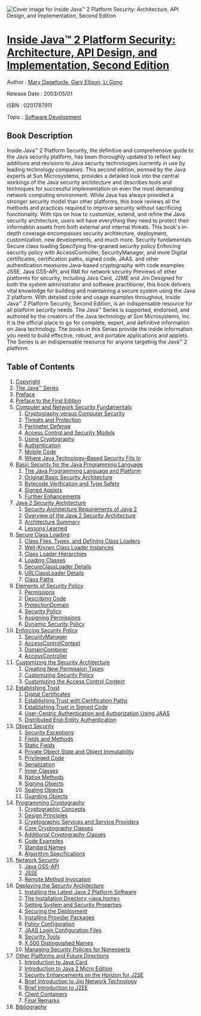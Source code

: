 ![Cover image for Inside Java™ 2 Platform Security: Architecture, API Design, and Implementation, Second Edition](https://imgdetail.ebookreading.net/cover/cover/software_development/EB0201787911.jpg)

[Inside Java™ 2 Platform Security: Architecture, API Design, and Implementation, Second Edition](https://ebookreading.net/view/book/Inside+Java%E2%84%A2+2+Platform+Security%3A+Architecture%2C+API+Design%2C+and+Implementation%2C+Second+Edition-EB0201787911_1.html "Inside Java™ 2 Platform Security: Architecture, API Design, and Implementation, Second Edition")
====================================================================================================================

Author : [Mary Dageforde](https://ebookreading.net/search/author/Mary+Dageforde),[ Gary Ellison](https://ebookreading.net/search/author/+Gary+Ellison),[ Li Gong](https://ebookreading.net/search/author/+Li+Gong)

Release Date : 2003/05/01

ISBN : 0201787911

Topic : [Software Development](https://ebookreading.net/search/category/software-development)

Book Description
-----------------

Inside Java™ 2 Platform Security, the definitive and comprehensive guide to the Java security platform, has been thoroughly updated to reflect key additions and revisions to Java security technologies currently in use by leading technology companies. This second edition, penned by the Java experts at Sun Microsystems, provides a detailed look into the central workings of the Java security architecture and describes tools and techniques for successful implementation on even the most demanding network computing environment.
While Java has always provided a stronger security model than other platforms, this book reviews all the methods and practices required to improve security without sacrificing functionality. With tips on how to customize, extend, and refine the Java security architecture, users will have everything they need to protect their information assets from both external and internal threats.
This book's in-depth coverage encompasses security architecture, deployment, customization, new developments, and much more.
Security fundamentals
Secure class loading
Specifying fine-grained security policy
Enforcing security policy with AccessController, SecurityManager, and more
Digital certificates, certification paths, signed code, JAAS, and other authentication measures
Java-based cryptography with code examples
JSSE, Java GSS-API, and RMI for network security
Previews of other platforms for security, including Java Card, J2ME and Jini
Designed for both the system administrator and software practitioner, this book delivers vital knowledge for building and maintaining a secure system using the Java 2 platform. With detailed code and usage examples throughout, Inside Java™ 2 Platform Security, Second Edition, is an indispensable resource for all platform security needs.
The Java™ Series is supported, endorsed, and authored by the creators of the Java technology at Sun Microsystems, Inc. It is the official place to go for complete, expert, and definitive information on Java technology. The books in this Series provide the inside information you need to build effective, robust, and portable applications and applets. The Series is an indispensable resource for anyone targeting the Java™ 2 platform.
              
Table of Contents
-----------------

1. [Copyright](https://ebookreading.net/view/book/Inside+Java%E2%84%A2+2+Platform+Security%3A+Architecture%2C+API+Design%2C+and+Implementation%2C+Second+Edition-EB0201787911_0.html)
1. [The Java™ Series](https://ebookreading.net/view/book/Inside+Java%E2%84%A2+2+Platform+Security%3A+Architecture%2C+API+Design%2C+and+Implementation%2C+Second+Edition-EB0201787911_0.html)
1. [Preface](https://ebookreading.net/view/book/Inside+Java%E2%84%A2+2+Platform+Security%3A+Architecture%2C+API+Design%2C+and+Implementation%2C+Second+Edition-EB0201787911_0.html)
1. [Preface to the First Edition](https://ebookreading.net/view/book/Inside+Java%E2%84%A2+2+Platform+Security%3A+Architecture%2C+API+Design%2C+and+Implementation%2C+Second+Edition-EB0201787911_0.html)
1. [Computer and Network Security Fundamentals](https://ebookreading.net/view/book/Inside+Java%E2%84%A2+2+Platform+Security%3A+Architecture%2C+API+Design%2C+and+Implementation%2C+Second+Edition-EB0201787911_0.html)
    1. [Cryptography versus Computer Security](https://ebookreading.net/view/book/Inside+Java%E2%84%A2+2+Platform+Security%3A+Architecture%2C+API+Design%2C+and+Implementation%2C+Second+Edition-EB0201787911_0.html)
    1. [Threats and Protection](https://ebookreading.net/view/book/Inside+Java%E2%84%A2+2+Platform+Security%3A+Architecture%2C+API+Design%2C+and+Implementation%2C+Second+Edition-EB0201787911_0.html)
    1. [Perimeter Defense](https://ebookreading.net/view/book/Inside+Java%E2%84%A2+2+Platform+Security%3A+Architecture%2C+API+Design%2C+and+Implementation%2C+Second+Edition-EB0201787911_0.html)
    1. [Access Control and Security Models](https://ebookreading.net/view/book/Inside+Java%E2%84%A2+2+Platform+Security%3A+Architecture%2C+API+Design%2C+and+Implementation%2C+Second+Edition-EB0201787911_0.html)
    1. [Using Cryptography](https://ebookreading.net/view/book/Inside+Java%E2%84%A2+2+Platform+Security%3A+Architecture%2C+API+Design%2C+and+Implementation%2C+Second+Edition-EB0201787911_0.html)
    1. [Authentication](https://ebookreading.net/view/book/Inside+Java%E2%84%A2+2+Platform+Security%3A+Architecture%2C+API+Design%2C+and+Implementation%2C+Second+Edition-EB0201787911_0.html)
    1. [Mobile Code](https://ebookreading.net/view/book/Inside+Java%E2%84%A2+2+Platform+Security%3A+Architecture%2C+API+Design%2C+and+Implementation%2C+Second+Edition-EB0201787911_0.html)
    1. [Where Java Technology–Based Security Fits In](https://ebookreading.net/view/book/Inside+Java%E2%84%A2+2+Platform+Security%3A+Architecture%2C+API+Design%2C+and+Implementation%2C+Second+Edition-EB0201787911_0.html)
1. [Basic Security for the Java Programming Language](https://ebookreading.net/view/book/Inside+Java%E2%84%A2+2+Platform+Security%3A+Architecture%2C+API+Design%2C+and+Implementation%2C+Second+Edition-EB0201787911_0.html)
    1. [The Java Programming Language and Platform](https://ebookreading.net/view/book/Inside+Java%E2%84%A2+2+Platform+Security%3A+Architecture%2C+API+Design%2C+and+Implementation%2C+Second+Edition-EB0201787911_0.html)
    1. [Original Basic Security Architecture](https://ebookreading.net/view/book/Inside+Java%E2%84%A2+2+Platform+Security%3A+Architecture%2C+API+Design%2C+and+Implementation%2C+Second+Edition-EB0201787911_0.html)
    1. [Bytecode Verification and Type Safety](https://ebookreading.net/view/book/Inside+Java%E2%84%A2+2+Platform+Security%3A+Architecture%2C+API+Design%2C+and+Implementation%2C+Second+Edition-EB0201787911_0.html)
    1. [Signed Applets](https://ebookreading.net/view/book/Inside+Java%E2%84%A2+2+Platform+Security%3A+Architecture%2C+API+Design%2C+and+Implementation%2C+Second+Edition-EB0201787911_0.html)
    1. [Further Enhancements](https://ebookreading.net/view/book/Inside+Java%E2%84%A2+2+Platform+Security%3A+Architecture%2C+API+Design%2C+and+Implementation%2C+Second+Edition-EB0201787911_0.html)
1. [Java 2 Security Architecture](https://ebookreading.net/view/book/Inside+Java%E2%84%A2+2+Platform+Security%3A+Architecture%2C+API+Design%2C+and+Implementation%2C+Second+Edition-EB0201787911_0.html)
    1. [Security Architecture Requirements of Java 2](https://ebookreading.net/view/book/Inside+Java%E2%84%A2+2+Platform+Security%3A+Architecture%2C+API+Design%2C+and+Implementation%2C+Second+Edition-EB0201787911_0.html)
    1. [Overview of the Java 2 Security Architecture](https://ebookreading.net/view/book/Inside+Java%E2%84%A2+2+Platform+Security%3A+Architecture%2C+API+Design%2C+and+Implementation%2C+Second+Edition-EB0201787911_0.html)
    1. [Architecture Summary](https://ebookreading.net/view/book/Inside+Java%E2%84%A2+2+Platform+Security%3A+Architecture%2C+API+Design%2C+and+Implementation%2C+Second+Edition-EB0201787911_0.html)
    1. [Lessons Learned](https://ebookreading.net/view/book/Inside+Java%E2%84%A2+2+Platform+Security%3A+Architecture%2C+API+Design%2C+and+Implementation%2C+Second+Edition-EB0201787911_0.html)
1. [Secure Class Loading](https://ebookreading.net/view/book/Inside+Java%E2%84%A2+2+Platform+Security%3A+Architecture%2C+API+Design%2C+and+Implementation%2C+Second+Edition-EB0201787911_0.html)
    1. [Class Files, Types, and Defining Class Loaders](https://ebookreading.net/view/book/Inside+Java%E2%84%A2+2+Platform+Security%3A+Architecture%2C+API+Design%2C+and+Implementation%2C+Second+Edition-EB0201787911_0.html)
    1. [Well-Known Class Loader Instances](https://ebookreading.net/view/book/Inside+Java%E2%84%A2+2+Platform+Security%3A+Architecture%2C+API+Design%2C+and+Implementation%2C+Second+Edition-EB0201787911_0.html)
    1. [Class Loader Hierarchies](https://ebookreading.net/view/book/Inside+Java%E2%84%A2+2+Platform+Security%3A+Architecture%2C+API+Design%2C+and+Implementation%2C+Second+Edition-EB0201787911_0.html)
    1. [Loading Classes](https://ebookreading.net/view/book/Inside+Java%E2%84%A2+2+Platform+Security%3A+Architecture%2C+API+Design%2C+and+Implementation%2C+Second+Edition-EB0201787911_0.html)
    1. [SecureClassLoader Details](https://ebookreading.net/view/book/Inside+Java%E2%84%A2+2+Platform+Security%3A+Architecture%2C+API+Design%2C+and+Implementation%2C+Second+Edition-EB0201787911_0.html)
    1. [URLClassLoader Details](https://ebookreading.net/view/book/Inside+Java%E2%84%A2+2+Platform+Security%3A+Architecture%2C+API+Design%2C+and+Implementation%2C+Second+Edition-EB0201787911_0.html)
    1. [Class Paths](https://ebookreading.net/view/book/Inside+Java%E2%84%A2+2+Platform+Security%3A+Architecture%2C+API+Design%2C+and+Implementation%2C+Second+Edition-EB0201787911_0.html)
1. [Elements of Security Policy](https://ebookreading.net/view/book/Inside+Java%E2%84%A2+2+Platform+Security%3A+Architecture%2C+API+Design%2C+and+Implementation%2C+Second+Edition-EB0201787911_0.html)
    1. [Permissions](https://ebookreading.net/view/book/Inside+Java%E2%84%A2+2+Platform+Security%3A+Architecture%2C+API+Design%2C+and+Implementation%2C+Second+Edition-EB0201787911_0.html)
    1. [Describing Code](https://ebookreading.net/view/book/Inside+Java%E2%84%A2+2+Platform+Security%3A+Architecture%2C+API+Design%2C+and+Implementation%2C+Second+Edition-EB0201787911_0.html)
    1. [ProtectionDomain](https://ebookreading.net/view/book/Inside+Java%E2%84%A2+2+Platform+Security%3A+Architecture%2C+API+Design%2C+and+Implementation%2C+Second+Edition-EB0201787911_0.html)
    1. [Security Policy](https://ebookreading.net/view/book/Inside+Java%E2%84%A2+2+Platform+Security%3A+Architecture%2C+API+Design%2C+and+Implementation%2C+Second+Edition-EB0201787911_0.html)
    1. [Assigning Permissions](https://ebookreading.net/view/book/Inside+Java%E2%84%A2+2+Platform+Security%3A+Architecture%2C+API+Design%2C+and+Implementation%2C+Second+Edition-EB0201787911_0.html)
    1. [Dynamic Security Policy](https://ebookreading.net/view/book/Inside+Java%E2%84%A2+2+Platform+Security%3A+Architecture%2C+API+Design%2C+and+Implementation%2C+Second+Edition-EB0201787911_0.html)
1. [Enforcing Security Policy](https://ebookreading.net/view/book/Inside+Java%E2%84%A2+2+Platform+Security%3A+Architecture%2C+API+Design%2C+and+Implementation%2C+Second+Edition-EB0201787911_0.html)
    1. [SecurityManager](https://ebookreading.net/view/book/Inside+Java%E2%84%A2+2+Platform+Security%3A+Architecture%2C+API+Design%2C+and+Implementation%2C+Second+Edition-EB0201787911_0.html)
    1. [AccessControlContext](https://ebookreading.net/view/book/Inside+Java%E2%84%A2+2+Platform+Security%3A+Architecture%2C+API+Design%2C+and+Implementation%2C+Second+Edition-EB0201787911_0.html)
    1. [DomainCombiner](https://ebookreading.net/view/book/Inside+Java%E2%84%A2+2+Platform+Security%3A+Architecture%2C+API+Design%2C+and+Implementation%2C+Second+Edition-EB0201787911_0.html)
    1. [AccessController](https://ebookreading.net/view/book/Inside+Java%E2%84%A2+2+Platform+Security%3A+Architecture%2C+API+Design%2C+and+Implementation%2C+Second+Edition-EB0201787911_0.html)
1. [Customizing the Security Architecture](https://ebookreading.net/view/book/Inside+Java%E2%84%A2+2+Platform+Security%3A+Architecture%2C+API+Design%2C+and+Implementation%2C+Second+Edition-EB0201787911_0.html)
    1. [Creating New Permission Types](https://ebookreading.net/view/book/Inside+Java%E2%84%A2+2+Platform+Security%3A+Architecture%2C+API+Design%2C+and+Implementation%2C+Second+Edition-EB0201787911_0.html)
    1. [Customizing Security Policy](https://ebookreading.net/view/book/Inside+Java%E2%84%A2+2+Platform+Security%3A+Architecture%2C+API+Design%2C+and+Implementation%2C+Second+Edition-EB0201787911_0.html)
    1. [Customizing the Access Control Context](https://ebookreading.net/view/book/Inside+Java%E2%84%A2+2+Platform+Security%3A+Architecture%2C+API+Design%2C+and+Implementation%2C+Second+Edition-EB0201787911_0.html)
1. [Establishing Trust](https://ebookreading.net/view/book/Inside+Java%E2%84%A2+2+Platform+Security%3A+Architecture%2C+API+Design%2C+and+Implementation%2C+Second+Edition-EB0201787911_0.html)
    1. [Digital Certificates](https://ebookreading.net/view/book/Inside+Java%E2%84%A2+2+Platform+Security%3A+Architecture%2C+API+Design%2C+and+Implementation%2C+Second+Edition-EB0201787911_0.html)
    1. [Establishing Trust with Certification Paths](https://ebookreading.net/view/book/Inside+Java%E2%84%A2+2+Platform+Security%3A+Architecture%2C+API+Design%2C+and+Implementation%2C+Second+Edition-EB0201787911_0.html)
    1. [Establishing Trust in Signed Code](https://ebookreading.net/view/book/Inside+Java%E2%84%A2+2+Platform+Security%3A+Architecture%2C+API+Design%2C+and+Implementation%2C+Second+Edition-EB0201787911_0.html)
    1. [User-Centric Authentication and Authorization Using JAAS](https://ebookreading.net/view/book/Inside+Java%E2%84%A2+2+Platform+Security%3A+Architecture%2C+API+Design%2C+and+Implementation%2C+Second+Edition-EB0201787911_0.html)
    1. [Distributed End-Entity Authentication](https://ebookreading.net/view/book/Inside+Java%E2%84%A2+2+Platform+Security%3A+Architecture%2C+API+Design%2C+and+Implementation%2C+Second+Edition-EB0201787911_0.html)
1. [Object Security](https://ebookreading.net/view/book/Inside+Java%E2%84%A2+2+Platform+Security%3A+Architecture%2C+API+Design%2C+and+Implementation%2C+Second+Edition-EB0201787911_0.html)
    1. [Security Exceptions](https://ebookreading.net/view/book/Inside+Java%E2%84%A2+2+Platform+Security%3A+Architecture%2C+API+Design%2C+and+Implementation%2C+Second+Edition-EB0201787911_0.html)
    1. [Fields and Methods](https://ebookreading.net/view/book/Inside+Java%E2%84%A2+2+Platform+Security%3A+Architecture%2C+API+Design%2C+and+Implementation%2C+Second+Edition-EB0201787911_0.html)
    1. [Static Fields](https://ebookreading.net/view/book/Inside+Java%E2%84%A2+2+Platform+Security%3A+Architecture%2C+API+Design%2C+and+Implementation%2C+Second+Edition-EB0201787911_0.html)
    1. [Private Object State and Object Immutability](https://ebookreading.net/view/book/Inside+Java%E2%84%A2+2+Platform+Security%3A+Architecture%2C+API+Design%2C+and+Implementation%2C+Second+Edition-EB0201787911_0.html)
    1. [Privileged Code](https://ebookreading.net/view/book/Inside+Java%E2%84%A2+2+Platform+Security%3A+Architecture%2C+API+Design%2C+and+Implementation%2C+Second+Edition-EB0201787911_0.html)
    1. [Serialization](https://ebookreading.net/view/book/Inside+Java%E2%84%A2+2+Platform+Security%3A+Architecture%2C+API+Design%2C+and+Implementation%2C+Second+Edition-EB0201787911_0.html)
    1. [Inner Classes](https://ebookreading.net/view/book/Inside+Java%E2%84%A2+2+Platform+Security%3A+Architecture%2C+API+Design%2C+and+Implementation%2C+Second+Edition-EB0201787911_0.html)
    1. [Native Methods](https://ebookreading.net/view/book/Inside+Java%E2%84%A2+2+Platform+Security%3A+Architecture%2C+API+Design%2C+and+Implementation%2C+Second+Edition-EB0201787911_0.html)
    1. [Signing Objects](https://ebookreading.net/view/book/Inside+Java%E2%84%A2+2+Platform+Security%3A+Architecture%2C+API+Design%2C+and+Implementation%2C+Second+Edition-EB0201787911_0.html)
    1. [Sealing Objects](https://ebookreading.net/view/book/Inside+Java%E2%84%A2+2+Platform+Security%3A+Architecture%2C+API+Design%2C+and+Implementation%2C+Second+Edition-EB0201787911_0.html)
    1. [Guarding Objects](https://ebookreading.net/view/book/Inside+Java%E2%84%A2+2+Platform+Security%3A+Architecture%2C+API+Design%2C+and+Implementation%2C+Second+Edition-EB0201787911_0.html)
1. [Programming Cryptography](https://ebookreading.net/view/book/Inside+Java%E2%84%A2+2+Platform+Security%3A+Architecture%2C+API+Design%2C+and+Implementation%2C+Second+Edition-EB0201787911_0.html)
    1. [Cryptographic Concepts](https://ebookreading.net/view/book/Inside+Java%E2%84%A2+2+Platform+Security%3A+Architecture%2C+API+Design%2C+and+Implementation%2C+Second+Edition-EB0201787911_0.html)
    1. [Design Principles](https://ebookreading.net/view/book/Inside+Java%E2%84%A2+2+Platform+Security%3A+Architecture%2C+API+Design%2C+and+Implementation%2C+Second+Edition-EB0201787911_0.html)
    1. [Cryptographic Services and Service Providers](https://ebookreading.net/view/book/Inside+Java%E2%84%A2+2+Platform+Security%3A+Architecture%2C+API+Design%2C+and+Implementation%2C+Second+Edition-EB0201787911_0.html)
    1. [Core Cryptography Classes](https://ebookreading.net/view/book/Inside+Java%E2%84%A2+2+Platform+Security%3A+Architecture%2C+API+Design%2C+and+Implementation%2C+Second+Edition-EB0201787911_0.html)
    1. [Additional Cryptography Classes](https://ebookreading.net/view/book/Inside+Java%E2%84%A2+2+Platform+Security%3A+Architecture%2C+API+Design%2C+and+Implementation%2C+Second+Edition-EB0201787911_0.html)
    1. [Code Examples](https://ebookreading.net/view/book/Inside+Java%E2%84%A2+2+Platform+Security%3A+Architecture%2C+API+Design%2C+and+Implementation%2C+Second+Edition-EB0201787911_0.html)
    1. [Standard Names](https://ebookreading.net/view/book/Inside+Java%E2%84%A2+2+Platform+Security%3A+Architecture%2C+API+Design%2C+and+Implementation%2C+Second+Edition-EB0201787911_0.html)
    1. [Algorithm Specifications](https://ebookreading.net/view/book/Inside+Java%E2%84%A2+2+Platform+Security%3A+Architecture%2C+API+Design%2C+and+Implementation%2C+Second+Edition-EB0201787911_0.html)
1. [Network Security](https://ebookreading.net/view/book/Inside+Java%E2%84%A2+2+Platform+Security%3A+Architecture%2C+API+Design%2C+and+Implementation%2C+Second+Edition-EB0201787911_0.html)
    1. [Java GSS-API](https://ebookreading.net/view/book/Inside+Java%E2%84%A2+2+Platform+Security%3A+Architecture%2C+API+Design%2C+and+Implementation%2C+Second+Edition-EB0201787911_0.html)
    1. [JSSE](https://ebookreading.net/view/book/Inside+Java%E2%84%A2+2+Platform+Security%3A+Architecture%2C+API+Design%2C+and+Implementation%2C+Second+Edition-EB0201787911_0.html)
    1. [Remote Method Invocation](https://ebookreading.net/view/book/Inside+Java%E2%84%A2+2+Platform+Security%3A+Architecture%2C+API+Design%2C+and+Implementation%2C+Second+Edition-EB0201787911_0.html)
1. [Deploying the Security Architecture](https://ebookreading.net/view/book/Inside+Java%E2%84%A2+2+Platform+Security%3A+Architecture%2C+API+Design%2C+and+Implementation%2C+Second+Edition-EB0201787911_0.html)
    1. [Installing the Latest Java 2 Platform Software](https://ebookreading.net/view/book/Inside+Java%E2%84%A2+2+Platform+Security%3A+Architecture%2C+API+Design%2C+and+Implementation%2C+Second+Edition-EB0201787911_0.html)
    1. [The Installation Directory &lt;java.home&gt;](https://ebookreading.net/view/book/Inside+Java%E2%84%A2+2+Platform+Security%3A+Architecture%2C+API+Design%2C+and+Implementation%2C+Second+Edition-EB0201787911_0.html)
    1. [Setting System and Security Properties](https://ebookreading.net/view/book/Inside+Java%E2%84%A2+2+Platform+Security%3A+Architecture%2C+API+Design%2C+and+Implementation%2C+Second+Edition-EB0201787911_0.html)
    1. [Securing the Deployment](https://ebookreading.net/view/book/Inside+Java%E2%84%A2+2+Platform+Security%3A+Architecture%2C+API+Design%2C+and+Implementation%2C+Second+Edition-EB0201787911_0.html)
    1. [Installing Provider Packages](https://ebookreading.net/view/book/Inside+Java%E2%84%A2+2+Platform+Security%3A+Architecture%2C+API+Design%2C+and+Implementation%2C+Second+Edition-EB0201787911_0.html)
    1. [Policy Configuration](https://ebookreading.net/view/book/Inside+Java%E2%84%A2+2+Platform+Security%3A+Architecture%2C+API+Design%2C+and+Implementation%2C+Second+Edition-EB0201787911_0.html)
    1. [JAAS Login Configuration Files](https://ebookreading.net/view/book/Inside+Java%E2%84%A2+2+Platform+Security%3A+Architecture%2C+API+Design%2C+and+Implementation%2C+Second+Edition-EB0201787911_0.html)
    1. [Security Tools](https://ebookreading.net/view/book/Inside+Java%E2%84%A2+2+Platform+Security%3A+Architecture%2C+API+Design%2C+and+Implementation%2C+Second+Edition-EB0201787911_0.html)
    1. [X.500 Distinguished Names](https://ebookreading.net/view/book/Inside+Java%E2%84%A2+2+Platform+Security%3A+Architecture%2C+API+Design%2C+and+Implementation%2C+Second+Edition-EB0201787911_0.html)
    1. [Managing Security Policies for Nonexperts](https://ebookreading.net/view/book/Inside+Java%E2%84%A2+2+Platform+Security%3A+Architecture%2C+API+Design%2C+and+Implementation%2C+Second+Edition-EB0201787911_0.html)
1. [Other Platforms and Future Directions](https://ebookreading.net/view/book/Inside+Java%E2%84%A2+2+Platform+Security%3A+Architecture%2C+API+Design%2C+and+Implementation%2C+Second+Edition-EB0201787911_0.html)
    1. [Introduction to Java Card](https://ebookreading.net/view/book/Inside+Java%E2%84%A2+2+Platform+Security%3A+Architecture%2C+API+Design%2C+and+Implementation%2C+Second+Edition-EB0201787911_0.html)
    1. [Introduction to Java 2 Micro Edition](https://ebookreading.net/view/book/Inside+Java%E2%84%A2+2+Platform+Security%3A+Architecture%2C+API+Design%2C+and+Implementation%2C+Second+Edition-EB0201787911_0.html)
    1. [Security Enhancements on the Horizon for J2SE](https://ebookreading.net/view/book/Inside+Java%E2%84%A2+2+Platform+Security%3A+Architecture%2C+API+Design%2C+and+Implementation%2C+Second+Edition-EB0201787911_0.html)
    1. [Brief Introduction to Jini Network Technology](https://ebookreading.net/view/book/Inside+Java%E2%84%A2+2+Platform+Security%3A+Architecture%2C+API+Design%2C+and+Implementation%2C+Second+Edition-EB0201787911_0.html)
    1. [Brief Introduction to J2EE](https://ebookreading.net/view/book/Inside+Java%E2%84%A2+2+Platform+Security%3A+Architecture%2C+API+Design%2C+and+Implementation%2C+Second+Edition-EB0201787911_0.html)
    1. [Client Containers](https://ebookreading.net/view/book/Inside+Java%E2%84%A2+2+Platform+Security%3A+Architecture%2C+API+Design%2C+and+Implementation%2C+Second+Edition-EB0201787911_0.html)
    1. [Final Remarks](https://ebookreading.net/view/book/Inside+Java%E2%84%A2+2+Platform+Security%3A+Architecture%2C+API+Design%2C+and+Implementation%2C+Second+Edition-EB0201787911_0.html)
1. [Bibliography](https://ebookreading.net/view/book/Inside+Java%E2%84%A2+2+Platform+Security%3A+Architecture%2C+API+Design%2C+and+Implementation%2C+Second+Edition-EB0201787911_0.html)
